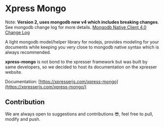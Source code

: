 # Xpress Mongo

Note: **Version 2, uses mongodb new v4 which includes breaking changes**. 
See mongodb change log for more details. [Mongodb Native Client 4.0 Change Log](https://github.com/mongodb/node-mongodb-native/blob/4.0/docs/CHANGES_4.0.0.md)

A light mongodb model/helper library for nodejs, provides modeling for your documents while keeping you very close to
mongodb native syntax which is always recommended.

**xpress-mongo** is not bond to the xpresser framework but was built by same developers, so we decided to host its
documentation on the xpresser website.

Documentation: [https://xpresserjs.com/xpress-mongo](https://xpresserjs.com/xpress-mongo/)

## Contribution

We are always open to suggestions and contributions 😎, feel free to pull, modify and push.
